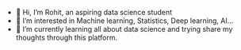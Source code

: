 - 👋 Hi, I’m Rohit, an aspiring data science student
- 👀 I’m interested in Machine learning, Statistics, Deep learning, AI...
- 🌱 I’m currently learning all about data science and trying share my thoughts through this platform.

<!---
rohitsabu08/rohitsabu08 is a ✨ special ✨ repository because its `README.md` (this file) appears on your GitHub profile.
You can click the Preview link to take a look at your changes.
--->
